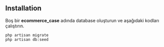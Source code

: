 ## Installation
Boş bir **ecommerce_case** adında database oluşturun ve aşağıdaki kodları çalıştırın.
```
php artisan migrate
php artisan db:seed
```
